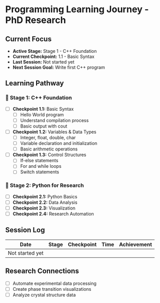 # Programming Learning Journey - PhD Research

## Current Focus
- **Active Stage:** Stage 1 - C++ Foundation
- **Current Checkpoint:** 1.1 - Basic Syntax
- **Last Session:** Not started yet
- **Next Session Goal:** Write first C++ program

## Learning Pathway

### 🎯 Stage 1: C++ Foundation
- [ ] **Checkpoint 1.1:** Basic Syntax
  - [ ] Hello World program
  - [ ] Understand compilation process
  - [ ] Basic output with cout
- [ ] **Checkpoint 1.2:** Variables & Data Types
  - [ ] Integer, float, double, char
  - [ ] Variable declaration and initialization
  - [ ] Basic arithmetic operations
- [ ] **Checkpoint 1.3:** Control Structures
  - [ ] If-else statements
  - [ ] For and while loops
  - [ ] Switch statements

### 🎯 Stage 2: Python for Research
- [ ] **Checkpoint 2.1:** Python Basics
- [ ] **Checkpoint 2.2:** Data Analysis
- [ ] **Checkpoint 2.3:** Visualization
- [ ] **Checkpoint 2.4:** Research Automation

## Session Log
| Date | Stage | Checkpoint | Time | Achievement |
|------|-------|------------|------|-------------|
| Not started yet | | | | |

## Research Connections
- [ ] Automate experimental data processing
- [ ] Create phase transition visualizations
- [ ] Analyze crystal structure data
